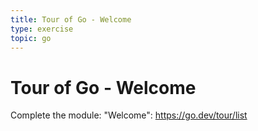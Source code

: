 ```yaml
---
title: Tour of Go - Welcome
type: exercise
topic: go
---
```


# Tour of Go - Welcome

Complete the module: "Welcome": https://go.dev/tour/list
